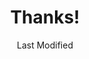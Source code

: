 ---
layout: layouts/subscribe-submit.njk
title: Thanks!
date: Last Modified 
permalink: /subscribe-submit/index.html
---
